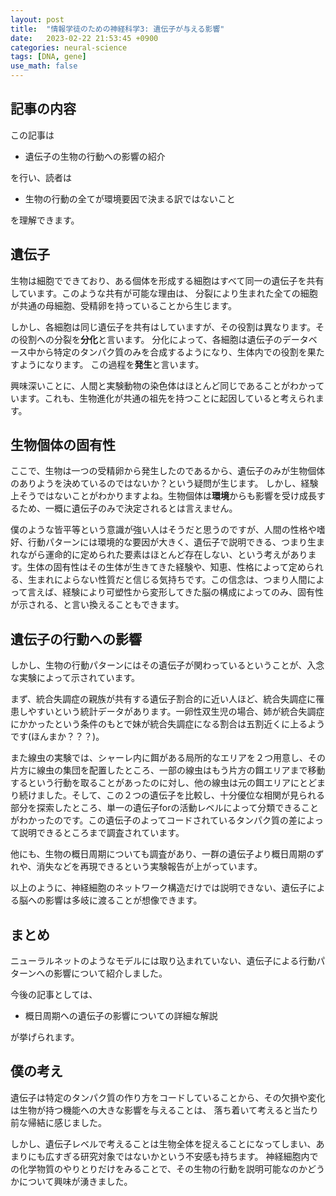 ```yaml
---
layout: post
title:  "情報学徒のための神経科学3: 遺伝子が与える影響"
date:   2023-02-22 21:53:45 +0900
categories: neural-science
tags: [DNA, gene]
use_math: false
---
```


## 記事の内容

この記事は

- 遺伝子の生物の行動への影響の紹介

を行い、読者は

- 生物の行動の全てが環境要因で決まる訳ではないこと

を理解できます。

## 遺伝子

生物は細胞でできており、ある個体を形成する細胞はすべて同一の遺伝子を共有しています。このような共有が可能な理由は、
分裂により生まれた全ての細胞が共通の母細胞、受精卵を持っていることから生じます。

しかし、各細胞は同じ遺伝子を共有はしていますが、その役割は異なります。その役割への分裂を**分化**と言います。
分化によって、各細胞は遺伝子のデータベース中から特定のタンパク質のみを合成するようになり、生体内での役割を果たすようになります。
この過程を**発生**と言います。

興味深いことに、人間と実験動物の染色体はほとんど同じであることがわかっています。これも、生物進化が共通の祖先を持つことに起因していると考えられます。

## 生物個体の固有性

ここで、生物は一つの受精卵から発生したのであるから、遺伝子のみが生物個体のありようを決めているのではないか？という疑問が生じます。
しかし、経験上そうではないことがわかりますよね。生物個体は**環境**からも影響を受け成長するため、一概に遺伝子のみで決定されるとは言えません。

僕のような皆平等という意識が強い人はそうだと思うのですが、人間の性格や嗜好、行動パターンには環境的な要因が大きく、遺伝子で説明できる、つまり生まれながら運命的に定められた要素はほとんど存在しない、という考えがあります。生体の固有性はその生体が生きてきた経験や、知恵、性格によって定められる、生まれによらない性質だと信じる気持ちです。この信念は、つまり人間によって言えば、経験により可塑性から変形してきた脳の構成によってのみ、固有性が示される、と言い換えることもできます。

## 遺伝子の行動への影響

しかし、生物の行動パターンにはその遺伝子が関わっているということが、入念な実験によって示されています。

まず、統合失調症の親族が共有する遺伝子割合的に近い人ほど、統合失調症に罹患しやすいという統計データがあります。一卵性双生児の場合、姉が統合失調症にかかったという条件のもとで妹が統合失調症になる割合は五割近くに上るようです(ほんまか？？？)。

また線虫の実験では、シャーレ内に餌がある局所的なエリアを２つ用意し、その片方に線虫の集団を配置したところ、一部の線虫はもう片方の餌エリアまで移動するという行動を取ることがあったのに対し、他の線虫は元の餌エリアにとどまり続けました。そして、この２つの遺伝子を比較し、十分優位な相関が見られる部分を探索したところ、単一の遺伝子forの活動レベルによって分類できることがわかったのです。この遺伝子のよってコードされているタンパク質の差によって説明できるところまで調査されています。

他にも、生物の概日周期についても調査があり、一群の遺伝子より概日周期のずれや、消失などを再現できるという実験報告が上がっています。

以上のように、神経細胞のネットワーク構造だけでは説明できない、遺伝子による脳への影響は多岐に渡ることが想像できます。

## まとめ

ニューラルネットのようなモデルには取り込まれていない、遺伝子による行動パターンへの影響について紹介しました。

今後の記事としては、

- 概日周期への遺伝子の影響についての詳細な解説

が挙げられます。

## 僕の考え

遺伝子は特定のタンパク質の作り方をコードしていることから、その欠損や変化は生物が持つ機能への大きな影響を与えることは、
落ち着いて考えると当たり前な帰結に感じました。

しかし、遺伝子レベルで考えることは生物全体を捉えることになってしまい、あまりにも広すぎる研究対象ではないかという不安感も持ちます。
神経細胞内での化学物質のやりとりだけをみることで、その生物の行動を説明可能なのかどうかについて興味が湧きました。

